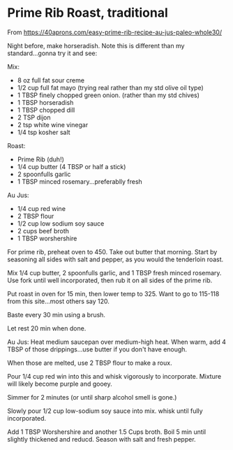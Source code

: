 # Prime Rib Roast, traditional

From https://40aprons.com/easy-prime-rib-recipe-au-jus-paleo-whole30/ 

Night before, make horseradish.  Note this is different than my standard...gonna try it and see:

Mix:
* 8 oz full fat sour creme
* 1/2 cup full fat mayo  (trying real rather than my std olive oil type)
* 1 TBSP finely chopped green onion.  (rather than my std chives)
* 1 TBSP horseradish
* 1 TBSP chopped dill
* 2 TSP dijon
* 2 tsp white wine vinegar
* 1/4 tsp kosher salt

Roast:
* Prime Rib (duh!)
* 1/4 cup butter (4 TBSP or half a stick)
* 2 spoonfulls garlic
* 1 TBSP minced rosemary...preferablly fresh

Au Jus:
* 1/4 cup red wine
* 2 TBSP flour
* 1/2 cup low sodium soy sauce
* 2 cups beef broth
* 1 TBSP worshershire


For prime rib, preheat oven to 450.  Take out butter that morning.
Start by seasoning all sides with salt and pepper, as you would the tenderloin roast.

Mix 1/4 cup butter, 2 spoonfulls garlic, and 1 TBSP fresh minced rosemary.  Use fork until well incorporated, then rub it on all sides of the prime rib.

Put roast in oven for 15 min, then lower temp to 325.
Want to go to 115-118 from this site...most others say 120.

Baste every 30 min using a brush.

Let rest 20 min when done.

Au Jus:
Heat medium saucepan over medium-high heat.  When warm, add 4 TBSP of those drippings...use butter if you don't have enough.

When those are melted, use 2 TBSP flour to make a roux.

Pour 1/4 cup red win into this and whisk vigorously to incorporate.  Mixture will likely become purple and gooey.  

Simmer for 2 minutes (or until sharp alcohol smell is gone.)

Slowly pour 1/2 cup low-sodium soy sauce into mix.  whisk until fully incorporated.

Add 1 TBSP Worshershire and another 1.5 Cups broth.  Boil 5 min until slightly thickened and reducd.  Season with salt and fresh pepper.




